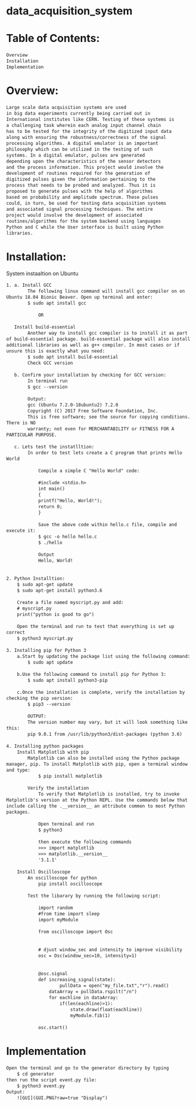 # data_acquisition_system

# Table of Contents:
    Overview
    Installation
    Implementation

# Overview:
    Large scale data acquisition systems are used
    in big data experiments currently being carried out in
    International institutes like CERN. Testing of these systems is
    a challenging task wherein each analog input channel chain
    has to be tested for the integrity of the digitized input data
    along with ensuring the robustness/correctness of the signal
    processing algorithms. A digital emulator is an important
    philosophy which can be utilized in the testing of such
    systems. In a digital emulator, pulses are generated
    depending upon the characteristics of the sensor detectors
    and the process information. This project would involve the
    development of routines required for the generation of
    digitized pulses given the information pertaining to the
    process that needs to be probed and analyzed. Thus it is
    proposed to generate pulses with the help of algorithms
    based on probability and amplitude spectrum. These pulses
    could, in turn, be used for testing data acquisition systems
    and associated signal processing techniques. The entire
    project would involve the development of associated
    routines/algorithms for the system backend using languages
    Python and C while the User interface is built using Python
    libraries.

# Installation:

System instaaltion on Ubuntu 
    
    1. a. Install GCC
            The following linux command will install gcc compiler on on Ubuntu 18.04 Bionic Beaver. Open up terminal and enter:
            $ sudo apt install gcc
                
                OR

       Install build-essential
            Another way to install gcc compiler is to install it as part of build-essential package. build-essential package will also install additional libraries as well as g++ compiler. In most cases or if unsure this is exactly what you need:
            $ sudo apt install build-essential
            Check GCC version

       b. Confirm your installation by checking for GCC version:
            In terminal run
            $ gcc --version

            Output:
            gcc (Ubuntu 7.2.0-18ubuntu2) 7.2.0
            Copyright (C) 2017 Free Software Foundation, Inc.
            This is free software; see the source for copying conditions.  There is NO
            warranty; not even for MERCHANTABILITY or FITNESS FOR A PARTICULAR PURPOSE.

       c. Lets test the instatlltion:
            In order to test lets create a C program that prints Hello World
        
                Compile a simple C "Hello World" code:

                #include <stdio.h>
                int main()
                {
                printf("Hello, World!");
                return 0;
                }

                Save the above code within hello.c file, compile and execute it:
                $ gcc -o hello hello.c 
                $ ./hello 
                
                Output
                Hello, World!


    2. Python Installtion:
        $ sudo apt-get update
        $ sudo apt-get install python3.6

        Create a file named myscript.py and add:
        # myscript.py
        print("python is good to go")

        Open the terminal and run to test that everything is set up correct
        $ python3 myscript.py

    3. Installing pip for Python 3
        a.Start by updating the package list using the following command:
            $ sudo apt update

        b.Use the following command to install pip for Python 3:
            $ sudo apt install python3-pip
        
        c.Once the installation is complete, verify the installation by checking the pip version:
            $ pip3 --version
            
            OUTPUT:
            The version number may vary, but it will look something like this:
            pip 9.0.1 from /usr/lib/python3/dist-packages (python 3.6)

    4. Installing python packages 
        Install Matplotlib with pip
            Matplotlib can also be installed using the Python package manager, pip. To install Matplotlib with pip, open a terminal window and type:
                $ pip install matplotlib
            
            Verify the installation
                To verify that Matplotlib is installed, try to invoke Matplotlib's version at the Python REPL. Use the commands below that include calling the .__version__ an attribute common to most Python packages.
                
                Open terminal and run 
                $ python3
                
                then execute the following commands
                >>> import matplotlib
                >>> matplotlib.__version__
                '3.1.1'

        Install Oscilloscope
            An oscilloscope for python
                pip install oscilloscope

            Test the libarary by running the following script:
                
                import random
                #from time import sleep
                import myModule

                from oscilloscope import Osc


                # djust window_sec and intensity to improve visibility
                osc = Osc(window_sec=10, intensity=1)


                @osc.signal
                def increasing_signal(state):
                        pullData = open("my_file.txt","r").read()
                    dataArray = pullData.rspilt("/n")
                    for eachline in dataArray:
                        if(len(eachline)>1):
                            state.draw(float(eachline))
                            myModule.fib(1)

                osc.start()
#  Implementation

    Open the terminal and go to the generator directory by typing 
        $ cd generator
    then run the script event.py file:
        $ python3 event.py  
    Output:
        ![GUI](GUI.PNG?raw=true "Display")